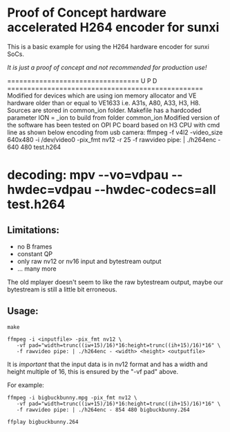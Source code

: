 Proof of Concept hardware accelerated H264 encoder for sunxi
============================================================

This is a basic example for using the H264 hardware encoder for sunxi SoCs.

*It is just a proof of concept and not recommended for production use!*

================================= U P D =================================================
Modified for devices which are using ion memory allocator and VE hardware 
older than or equal to VE1633 i.e. A31s, A80, A33, H3, H8.
Sources are stored in common_ion folder. 
Makefile has a hardcoded parameter ION = _ion to build from folder common_ion
Modified version of the software has been tested on OPI PC board based on H3 CPU
with cmd line as shown below
  encoding from usb camera:
  ffmpeg -f v4l2 -video_size 640x480 -i /dev/video0 -pix_fmt nv12 -r 25 -f rawvideo pipe: | ./h264enc - 640 480 test.h264
  
  decoding:
  mpv --vo=vdpau --hwdec=vdpau --hwdec-codecs=all test.h264 
=========================================================================================

Limitations:
------------

- no B frames
- constant QP
- only raw nv12 or nv16 input and bytestream output
- ... many more

The old mplayer doesn't seem to like the raw bytestream output, maybe our
bytestream is still a little bit erroneous.


Usage:
------

    make

    ffmpeg -i <inputfile> -pix_fmt nv12 \
       -vf pad="width=trunc((iw+15)/16)*16:height=trunc((ih+15)/16)*16" \
       -f rawvideo pipe: | ./h264enc - <width> <height> <outputfile>

It is *important* that the input data is in nv12 format and has a width and
height multiple of 16, this is ensured by the "-vf pad" above.

For example:

    ffmpeg -i bigbuckbunny.mpg -pix_fmt nv12 \
       -vf pad="width=trunc((iw+15)/16)*16:height=trunc((ih+15)/16)*16" \
       -f rawvideo pipe: | ./h264enc - 854 480 bigbuckbunny.264

    ffplay bigbuckbunny.264
